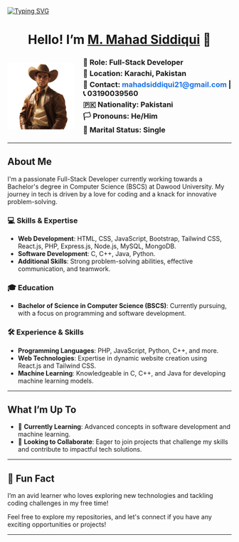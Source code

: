 [![Typing SVG](https://readme-typing-svg.demolab.com?font=Fira+Code&weight=700&size=22&pause=1000&color=B31A7D&background=F8A8D400&vCenter=true&multiline=true&width=435&lines=Welcome+to+my+GitHub+Profile!%F0%9F%91%8B)](https://git.io/typing-svg)

<div align="center">
  <h1>Hello! I’m <a href="https://github.com/M-Mahad-Siddiqui">M. Mahad Siddiqui</a> 👋</h1>
</div>
<!DOCTYPE html>
<html lang="en">
<head>
    <meta charset="UTF-8">
    <meta name="viewport" content="width=device-width, initial-scale=1.0">
    <title>Profile</title>
    <style>
        .container {
            display: flex;
            align-items: center;
            gap: 20px; /* Adjust spacing between image and text */
        }
        .info {
            flex: 1;
        }
        .info h3 {
            margin: 5px 0;
        }
        .info a {
            text-decoration: none;
            color: #1a73e8;
        }
        .profile-image {
            max-width: 150px; /* Adjust size as needed */
            border-radius: 8px; /* Optional: rounded corners */
        }
    </style>
</head>
<body>
    <div class="container">
        <img src="https://github.com/M-Mahad-Siddiqui/M-Mahad-Siddiqui/blob/main/mahadc.png?raw=true" alt="Header Image" class="profile-image">
        <div class="info">
            <h3>🌟 <strong>Role</strong>: Full-Stack Developer</h3>
            <h3>📍 <strong>Location</strong>: Karachi, Pakistan</h3>
            <h3>📧 <strong>Contact</strong>: <a href="mailto:mahadsiddiqui21@gmail.com">mahadsiddiqui21@gmail.com</a> | 📞 03190039560</h3>
            <h3>🇵🇰 <strong>Nationality</strong>: Pakistani</h3>
            <h3>🏳️ <strong>Pronouns</strong>: He/Him</h3>
            <h3>💼 <strong>Marital Status</strong>: Single</h3>
        </div>
    </div>
</body>
</html>




---

## About Me
I'm a passionate Full-Stack Developer currently working towards a Bachelor's degree in Computer Science (BSCS) at Dawood University. My journey in tech is driven by a love for coding and a knack for innovative problem-solving.

### 💻 **Skills & Expertise**
- **Web Development**: HTML, CSS, JavaScript, Bootstrap, Tailwind CSS, React.js, PHP, Express.js, Node.js, MySQL, MongoDB.
- **Software Development**: C, C++, Java, Python.
- **Additional Skills**: Strong problem-solving abilities, effective communication, and teamwork.

### 🎓 **Education**
- **Bachelor of Science in Computer Science (BSCS)**: Currently pursuing, with a focus on programming and software development.

### 🛠️ **Experience & Skills**
- **Programming Languages**: PHP, JavaScript, Python, C++, and more.
- **Web Technologies**: Expertise in dynamic website creation using React.js and Tailwind CSS.
- **Machine Learning**: Knowledgeable in C, C++, and Java for developing machine learning models.

---

## What I’m Up To
- 🌱 **Currently Learning**: Advanced concepts in software development and machine learning.
- 🤝 **Looking to Collaborate**: Eager to join projects that challenge my skills and contribute to impactful tech solutions.

---

## 🎉 Fun Fact
I’m an avid learner who loves exploring new technologies and tackling coding challenges in my free time!

Feel free to explore my repositories, and let's connect if you have any exciting opportunities or projects!

---

<!---
M-Mahad-Siddiqui/M-Mahad-Siddiqui is a ✨ special ✨ repository showcasing my journey as a passionate developer. Your insights and connections are welcome!
--->
